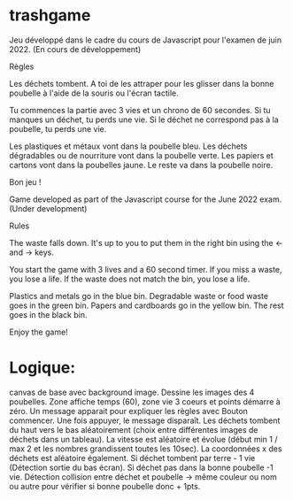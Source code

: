 # trashgame
Jeu développé dans le cadre du cours de Javascript pour l'examen de juin 2022. 
(En cours de développement)

Règles

Les déchets tombent. A toi de les attraper pour les glisser dans la bonne poubelle à l'aide de la souris ou l'écran tactile. 

Tu commences la partie avec 3 vies et un chrono de 60 secondes. Si tu manques un déchet, tu perds une vie. Si le déchet ne correspond pas à la poubelle, tu perds une vie. 

Les plastiques et métaux vont dans la poubelle bleu. Les déchets dégradables ou de nourriture vont dans la poubelle verte. Les papiers et cartons vont dans la poubelles jaune. Le reste va dans la poubelle noire.

Bon jeu !



Game developed as part of the Javascript course for the June 2022 exam. 
(Under development)

Rules

The waste falls down. It's up to you to put them in the right bin using the <- and -> keys. 

You start the game with 3 lives and a 60 second timer. If you miss a waste, you lose a life. If the waste does not match the bin, you lose a life. 

Plastics and metals go in the blue bin. Degradable waste or food waste goes in the green bin. Papers and cardboards go in the yellow bin. The rest goes in the black bin.

Enjoy the game!


# Logique: 
canvas de base avec background image.
Dessine les images des 4 poubelles.
Zone affiche temps (60), zone vie 3 coeurs et points démarre à zéro.
Un message apparait pour expliquer les règles avec Bouton commencer.
Une fois appuyer, le message disparaît.
Les déchets tombent du haut vers le bas aléatoirement (choix entre différentes images de déchets dans un tableau).
La vitesse est aléatoire et évolue (début min 1 / max 2 et les nombres grandissent toutes les 10sec).
La coordonnées x des déchets est aléatoire également.
Si déchet tombent par terre  - 1 vie (Détection sortie du bas écran).
Si déchet pas dans la bonne poubelle -1 vie.
Détection collision entre déchet et poubelle -> même couleur ou nom ou autre pour vérifier si bonne poubelle donc + 1pts.
